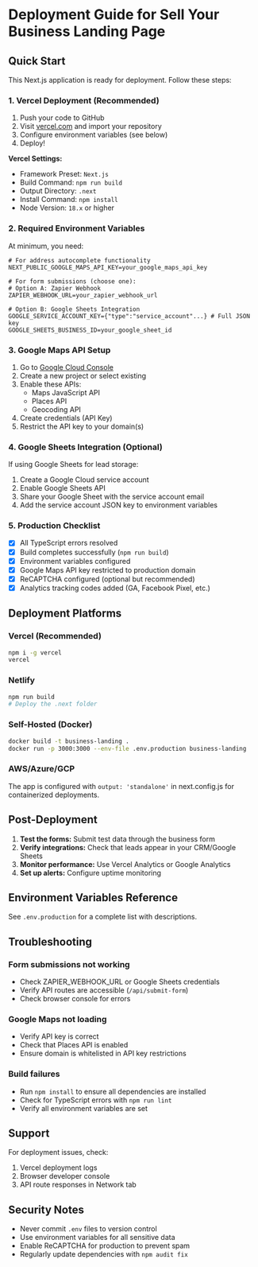 # Deployment Guide for Sell Your Business Landing Page

## Quick Start

This Next.js application is ready for deployment. Follow these steps:

### 1. Vercel Deployment (Recommended)

1. Push your code to GitHub
2. Visit [vercel.com](https://vercel.com) and import your repository
3. Configure environment variables (see below)
4. Deploy!

**Vercel Settings:**
- Framework Preset: `Next.js`
- Build Command: `npm run build`
- Output Directory: `.next`
- Install Command: `npm install`
- Node Version: `18.x` or higher

### 2. Required Environment Variables

At minimum, you need:

```env
# For address autocomplete functionality
NEXT_PUBLIC_GOOGLE_MAPS_API_KEY=your_google_maps_api_key

# For form submissions (choose one):
# Option A: Zapier Webhook
ZAPIER_WEBHOOK_URL=your_zapier_webhook_url

# Option B: Google Sheets Integration
GOOGLE_SERVICE_ACCOUNT_KEY={"type":"service_account"...} # Full JSON key
GOOGLE_SHEETS_BUSINESS_ID=your_google_sheet_id
```

### 3. Google Maps API Setup

1. Go to [Google Cloud Console](https://console.cloud.google.com)
2. Create a new project or select existing
3. Enable these APIs:
   - Maps JavaScript API
   - Places API
   - Geocoding API
4. Create credentials (API Key)
5. Restrict the API key to your domain(s)

### 4. Google Sheets Integration (Optional)

If using Google Sheets for lead storage:

1. Create a Google Cloud service account
2. Enable Google Sheets API
3. Share your Google Sheet with the service account email
4. Add the service account JSON key to environment variables

### 5. Production Checklist

- [x] All TypeScript errors resolved
- [x] Build completes successfully (`npm run build`)
- [x] Environment variables configured
- [x] Google Maps API key restricted to production domain
- [x] ReCAPTCHA configured (optional but recommended)
- [x] Analytics tracking codes added (GA, Facebook Pixel, etc.)

## Deployment Platforms

### Vercel (Recommended)
```bash
npm i -g vercel
vercel
```

### Netlify
```bash
npm run build
# Deploy the .next folder
```

### Self-Hosted (Docker)
```bash
docker build -t business-landing .
docker run -p 3000:3000 --env-file .env.production business-landing
```

### AWS/Azure/GCP
The app is configured with `output: 'standalone'` in next.config.js for containerized deployments.

## Post-Deployment

1. **Test the forms:** Submit test data through the business form
2. **Verify integrations:** Check that leads appear in your CRM/Google Sheets
3. **Monitor performance:** Use Vercel Analytics or Google Analytics
4. **Set up alerts:** Configure uptime monitoring

## Environment Variables Reference

See `.env.production` for a complete list with descriptions.

## Troubleshooting

### Form submissions not working
- Check ZAPIER_WEBHOOK_URL or Google Sheets credentials
- Verify API routes are accessible (`/api/submit-form`)
- Check browser console for errors

### Google Maps not loading
- Verify API key is correct
- Check that Places API is enabled
- Ensure domain is whitelisted in API key restrictions

### Build failures
- Run `npm install` to ensure all dependencies are installed
- Check for TypeScript errors with `npm run lint`
- Verify all environment variables are set

## Support

For deployment issues, check:
1. Vercel deployment logs
2. Browser developer console
3. API route responses in Network tab

## Security Notes

- Never commit `.env` files to version control
- Use environment variables for all sensitive data
- Enable ReCAPTCHA for production to prevent spam
- Regularly update dependencies with `npm audit fix`